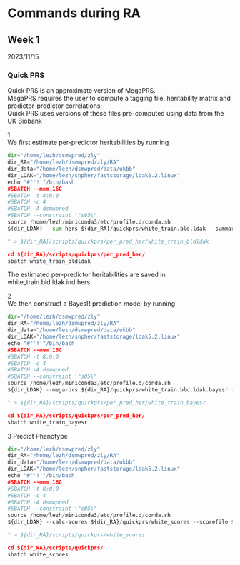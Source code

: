 # Commands during RA
## Week 1
2023/11/15   

### Quick PRS
Quick PRS is an approximate version of MegaPRS.   
MegaPRS requires the user to compute a tagging file, heritability matrix and predictor-predictor correlations;   
Quick PRS uses versions of these files pre-computed using data from the UK Biobank

1   
We first estimate per-predictor heritabilities by running

```python
dir="/home/lezh/dsmwpred/zly"
dir_RA="/home/lezh/dsmwpred/zly/RA"
dir_data="/home/lezh/dsmwpred/data/ukbb"
dir_LDAK="/home/lezh/snpher/faststorage/ldak5.2.linux"
echo "#"'!'"/bin/bash
#SBATCH --mem 16G
#SBATCH -t 8:0:0
#SBATCH -c 4
#SBATCH -A dsmwpred
#SBATCH --constraint \"s05\"
source /home/lezh/miniconda3/etc/profile.d/conda.sh
${dir_LDAK} --sum-hers ${dir_RA}/quickprs/white_train.bld.ldak --summary ${dir_RA}/megaprs/white_train.summaries.quickprs --tagfile ${dir_RA}/quickprs/precomputed/gbr.hapmap/gbr.hapmap.bld.ldak.quickprs.tagging --matrix ${dir_RA}/quickprs/precomputed/gbr.hapmap/gbr.hapmap.bld.ldak.quickprs.matrix --check-sums NO

" > ${dir_RA}/scripts/quickprs/per_pred_her/white_train_bldldak

cd ${dir_RA}/scripts/quickprs/per_pred_her/
sbatch white_train_bldldak

``` 

The estimated per-predictor heritabilities are saved in white_train.bld.ldak.ind.hers   

2   
We then construct a BayesR prediction model by running   
```python
dir="/home/lezh/dsmwpred/zly"
dir_RA="/home/lezh/dsmwpred/zly/RA"
dir_data="/home/lezh/dsmwpred/data/ukbb"
dir_LDAK="/home/lezh/snpher/faststorage/ldak5.2.linux"
echo "#"'!'"/bin/bash
#SBATCH --mem 16G
#SBATCH -t 8:0:0
#SBATCH -c 4
#SBATCH -A dsmwpred
#SBATCH --constraint \"s05\"
source /home/lezh/miniconda3/etc/profile.d/conda.sh
${dir_LDAK} --mega-prs ${dir_RA}/quickprs/white_train.bld.ldak.bayesr --summary ${dir_RA}/megaprs/white_train.summaries.quickprs --ind-hers ${dir_RA}/quickprs/white_train.bld.ldak.ind.hers --cors ${dir_RA}/quickprs/precomputed/gbr.hapmap/gbr.hapmap --high-LD ${dir_RA}/quickprs/precomputed/gbr.hapmap/highld.snps --model bayesr --cv-proportion .1 --window-cm 1 --extract ${dir_RA}/megaprs/white_train.summaries.quickprs

" > ${dir_RA}/scripts/quickprs/per_pred_her/white_train_bayesr

cd ${dir_RA}/scripts/quickprs/per_pred_her/
sbatch white_train_bayesr

``` 

3
Predict Phenotype
```python
dir="/home/lezh/dsmwpred/zly"
dir_RA="/home/lezh/dsmwpred/zly/RA"
dir_data="/home/lezh/dsmwpred/data/ukbb"
dir_LDAK="/home/lezh/snpher/faststorage/ldak5.2.linux"
echo "#"'!'"/bin/bash
#SBATCH --mem 16G
#SBATCH -t 8:0:0
#SBATCH -c 4
#SBATCH -A dsmwpred
#SBATCH --constraint \"s05\"
source /home/lezh/miniconda3/etc/profile.d/conda.sh
${dir_LDAK} --calc-scores ${dir_RA}/quickprs/white_scores --scorefile ${dir_RA}/quickprs/white_train.bld.ldak.bayesr.effects --bfile ${dir_data}/geno2 --power 0 --pheno ${dir_data}/height.test

" > ${dir_RA}/scripts/quickprs/white_scores

cd ${dir_RA}/scripts/quickprs/
sbatch white_scores


```